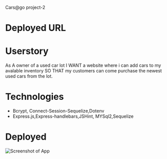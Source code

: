Cars@go project-2
# Deployed URL



# Userstory

As A owner of a used car lot
I WANT a website where i can add cars to my avalable inventory
SO THAT my customers can come purchase the newest used cars from the lot.
# Technologies

- Bcrypt, Connect-Session-Sequelize,Dotenv
- Express.js,Express-handlebars,JSHint, MYSql2,Sequelize

# Deployed 

![Screenshot of App](/assets/images/DeployedApp.png)
